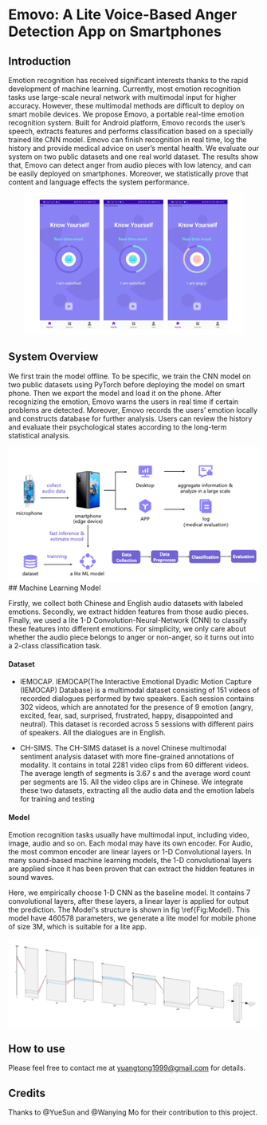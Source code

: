 # Emovo: A Lite Voice-Based Anger Detection App on Smartphones


## Introduction

Emotion recognition has received significant interests thanks to the rapid development of machine learning. Currently, most emotion recognition tasks use large-scale neural network with multimodal input for higher accuracy. However, these multimodal methods are difficult to deploy on smart mobile devices. We propose Emovo, a portable real-time emotion recognition system. Built for Android platform, Emovo records the user’s speech, extracts features and performs classification based on a specially trained lite CNN model. Emovo can finish recognition in real time, log the history and provide medical advice on user’s mental health. We evaluate our system on two public datasets and one real world dataset. The results show that, Emovo can detect anger from audio pieces with low latency, and can be easily deployed on smartphones. Moreover, we statistically prove that content and language effects the system performance.

<div align="center">
<img src="./fig/mainpage.png">
</div>

## System Overview

We first train the model offline. To be specific, we train the CNN model on two public datasets using PyTorch before deploying the model on smart phone. Then we export the model and load it on the phone. After recognizing the emotion, Emovo warns the users in real time if certain problems are detected. Moreover, Emovo records the users’ emotion locally and constructs database for further analysis. Users can review the history and evaluate their psychological states according to the long-term statistical analysis.

<div align="center">
<img src="./fig/framework.png">
</div>
## Machine Learning Model

Firstly, we collect both Chinese and English audio datasets with labeled emotions. Secondly, we extract hidden features from those audio pieces. Finally, we used a lite 1-D Convolution-Neural-Network (CNN) to classify these features into different emotions. For simplicity, we only care about whether the audio piece belongs to anger or non-anger, so it turns out into a 2-class classification task.

#### Dataset
- IEMOCAP. IEMOCAP(The Interactive Emotional Dyadic Motion Capture (IEMOCAP) Database) is a multimodal
dataset consisting of 151 videos of recorded dialogues performed by two speakers. Each session contains 302 videos, which are annotated for the presence of 9 emotion (angry, excited, fear, sad, surprised, frustrated, happy, disappointed and neutral). This dataset is recorded across 5 sessions with different pairs of speakers. All the dialogues are in English.

- CH-SIMS. The CH-SIMS dataset is a novel Chinese multimodal sentiment analysis dataset with more fine-grained annotations of modality. It contains in total 2281 video clips from 60 different videos. The average length of segments is 3.67 s and the average word count per segments are 15. All the video clips are in Chinese.
We integrate these two datasets, extracting all the audio data and the emotion labels for training and testing

#### Model

Emotion recognition tasks usually have multimodal input, including video, image, audio and so on. Each modal may have its own encoder. For Audio, the most common encoder are linear layers or 1-D Convolutional layers. In many sound-based machine learning models, the 1-D convolutional layers are applied since it has been proven that can extract the hidden features in sound waves. 

Here, we empirically choose 1-D CNN as the baseline model. It contains 7 convolutional layers, after these layers, a linear layer is applied for output the prediction. The Model's structure is shown in fig \ref{Fig:Model}. This model have 460578 parameters, we generate a lite model for mobile phone of size 3M, which is suitable for a lite app.

<div align="center">
<img src="./fig/model.png">
</div>

## How to use

Please feel free to contact me at yuangtong1999@gmail.com for details.

## Credits

Thanks to @YueSun and @Wanying Mo for their contribution to this project.
